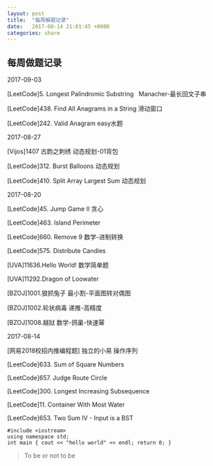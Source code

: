 ```yaml
---
layout: post
title:  "每周解题记录"
date:   2017-08-14 21:01:45 +0800
categories: share
---
```



## 每周做题记录


2017-09-03

[LeetCode]5. Longest Palindromic Substring   Manacher-最长回文子串

[LeetCode]438. Find All Anagrams in a String 滑动窗口

[LeetCode]242. Valid Anagram  easy水题

2017-08-27

[Vijos]1407 古韵之刺绣 动态规划-01背包

[LeetCode]312. Burst Balloons 动态规划

[LeetCode]410. Split Array Largest Sum 动态规划



2017-08-20


[LeetCode]45. Jump Game II 贪心

[LeetCode]463. Island Perimeter

[LeetCode]660. Remove 9 数学-进制转换

[LeetCode]575. Distribute Candies

[UVA]11636.Hello World! 数学简单题

[UVA]11292.Dragon of Loowater 

[BZOJ]1001.狼抓兔子 最小割-平面图转对偶图

[BZOJ]1002.轮状病毒 递推-高精度

[BZOJ]1008.越狱 数学-鸽巢-快速幂

2017-08-14

[网易2018校招内推编程题] 独立的小易 操作序列

[LeetCode]633. Sum of Square Numbers

[LeetCode]657. Judge Route Circle

[LeetCode]300. Longest Increasing Subsequence

[LeetCode]11. Container With Most Water

[LeetCode]653. Two Sum IV - Input is a BST

```
#include <iostream>
using namespace std;
int main { cout << "hello world" << endl; return 0; }
```

> To be or not to be
